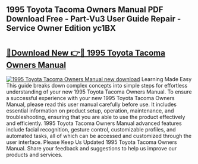 ## 1995 Toyota Tacoma Owners Manual PDF Download Free - Part-Vu3 User Guide Repair - Service Owner Edition yc1BX

# <h2><a href="http://bc23227.oget.top/?id=1995+Toyota+Tacoma+Owners+Manual">🔗Download New 👉🔴 1995 Toyota Tacoma Owners Manual</a></h2>

[![1995 Toyota Tacoma Owners Manual new download](https://i.imgur.com/5g1atiW.png)](http://bc23227.oget.top/?id=1995+Toyota+Tacoma+Owners+Manual)
Learning Made Easy This guide breaks down complex concepts into simple steps for effortless understanding of your new 1995 Toyota Tacoma Owners Manual. To ensure a successful experience with your new 1995 Toyota Tacoma Owners Manual, please read this user manual carefully before use. It includes essential information on product setup, operation, maintenance, and troubleshooting, ensuring that you are able to use the product effectively and efficiently. 1995 Toyota Tacoma Owners Manual advanced features include facial recognition, gesture control, customizable profiles, and automated tasks, all of which can be accessed and customized through the user interface. Please Keep Us Updated 1995 Toyota Tacoma Owners Manual. Share your feedback and suggestions to help us improve our products and services.
